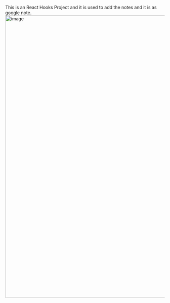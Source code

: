 This is an React Hooks Project and it is used to add the notes and it is as google note.
<img width="1804" height="892" alt="image" src="https://github.com/user-attachments/assets/4a1b1d6b-37da-40ff-b024-c6fda41474fc" />
